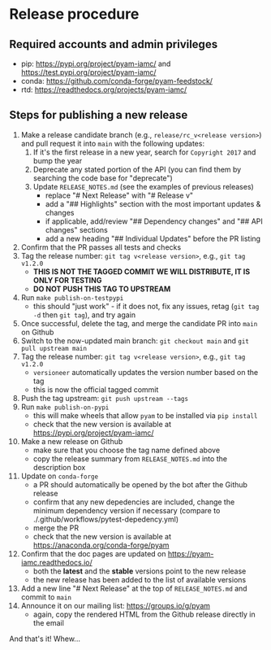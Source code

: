 
# Release procedure

## Required accounts and admin privileges

- pip: https://pypi.org/project/pyam-iamc/ and https://test.pypi.org/project/pyam-iamc/
- conda: https://github.com/conda-forge/pyam-feedstock/
- rtd: https://readthedocs.org/projects/pyam-iamc/

## Steps for publishing a new release

1. Make a release candidate branch (e.g., `release/rc_v<release version>`)
   and pull request it into `main` with the following updates:
   1. If it's the first release in a new year,
      search for `Copyright 2017` and bump the year
   1. Deprecate any stated portion of the API
      (you can find them by searching the code base for "deprecate")
   1. Update `RELEASE_NOTES.md` (see the examples of previous releases)
	  - replace "# Next Release" with "# Release v<release version>"
	  - add a "## Highlights" section with the most important updates & changes
      - if applicable, add/review "## Dependency changes" and "## API changes" sections 
      - add a new heading "## Individual Updates" before the PR listing
  1. Confirm that the PR passes all tests and checks
  1. Tag the release number: `git tag v<release version>`, e.g., `git tag v1.2.0`
     - **THIS IS NOT THE TAGGED COMMIT WE WILL DISTRIBUTE, IT IS ONLY FOR TESTING**
	 - **DO NOT PUSH THIS TAG TO UPSTREAM**
  1. Run `make publish-on-testpypi`
     - this should "just work" - if it does not, fix any issues,
       retag (`git tag -d` then `git tag`), and try again
  1. Once successful, delete the tag, and merge the candidate PR into `main` on Github
1. Switch to the now-updated main branch: `git checkout main` and `git pull upstream main`
1. Tag the release number: `git tag v<release version>`, e.g., `git tag v1.2.0`
   - `versioneer` automatically updates the version number based on the tag
   - this is now the official tagged commit
1. Push the tag upstream: `git push upstream --tags`
1. Run `make publish-on-pypi`
   - this will make wheels that allow `pyam` to be installed via `pip install`
   - check that the new version is available at https://pypi.org/project/pyam-iamc/
1. Make a new release on Github
   - make sure that you choose the tag name defined above
   - copy the release summary from `RELEASE_NOTES.md` into the description box
1. Update on `conda-forge`
   - a PR should automatically be opened by the bot after the Github release
   - confirm that any new depedencies are included,
     change the minimum dependency version if necessary
     (compare to ./.github/workflows/pytest-depedency.yml)
   - merge the PR
   - check that the new version is available at https://anaconda.org/conda-forge/pyam
1. Confirm that the doc pages are updated on https://pyam-iamc.readthedocs.io/
   - both the **latest** and the **stable** versions point to the new release
   - the new release has been added to the list of available versions
1. Add a new line "# Next Release" at the top of `RELEASE_NOTES.md` and commit to `main`
1. Announce it on our mailing list: https://groups.io/g/pyam
   - again, copy the rendered HTML from the Github release directly in the email

And that's it! Whew...
